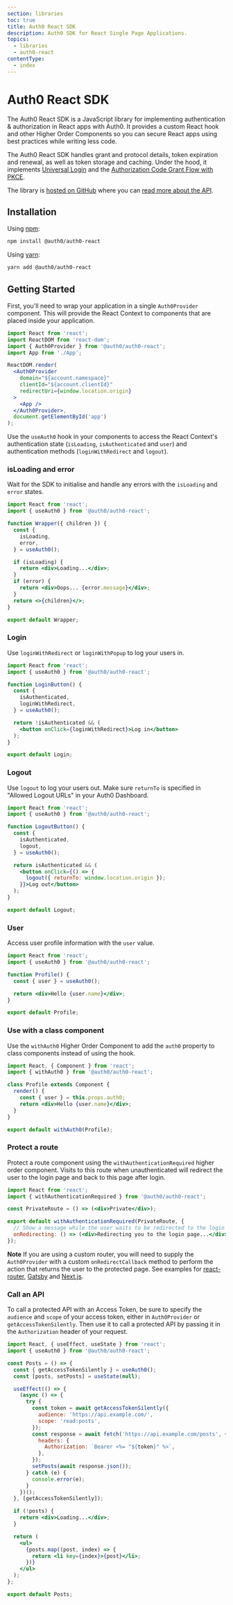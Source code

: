 ```yaml
---
section: libraries
toc: true
title: Auth0 React SDK
description: Auth0 SDK for React Single Page Applications.
topics:
  - libraries
  - auth0-react
contentType:
  - index
---
```


<!-- markdownlint-disable MD041 -->

# Auth0 React SDK


The Auth0 React SDK is a JavaScript library for implementing authentication & authorization in React apps with Auth0. It provides a custom React hook and other Higher Order Components so you can secure React apps using best practices while writing less code.

The Auth0 React SDK handles grant and protocol details, token expiration and renewal, as well as token storage and caching. Under the hood, it implements [Universal Login](/universal-login) and the [Authorization Code Grant Flow with PKCE](/api-auth/tutorials/authorization-code-grant-pkce).

The library is [hosted on GitHub](https://github.com/auth0/auth0-react) where you can [read more about the API](https://auth0.github.io/auth0-react/).

## Installation

Using [npm](https://npmjs.org):

```sh
npm install @auth0/auth0-react
```

Using [yarn](https://yarnpkg.com):

```sh
yarn add @auth0/auth0-react
```

## Getting Started

First, you'll need to wrap your application in a single `Auth0Provider` component. This will provide the React Context to components that are placed inside your application.

```jsx
import React from 'react';
import ReactDOM from 'react-dom';
import { Auth0Provider } from '@auth0/auth0-react';
import App from './App';

ReactDOM.render(
  <Auth0Provider
    domain="${account.namespace}"
    clientId="${account.clientId}"
    redirectUri={window.location.origin}
  >
    <App />
  </Auth0Provider>,
  document.getElementById('app')
);
```

Use the `useAuth0` hook in your components to access the React Context's authentication state (`isLoading`, `isAuthenticated` and `user`) and authentication methods (`loginWithRedirect` and `logout`).

### isLoading and error

Wait for the SDK to initialise and handle any errors with the `isLoading` and `error` states.

```jsx
import React from 'react';
import { useAuth0 } from '@auth0/auth0-react';

function Wrapper({ children }) {
  const {
    isLoading,
    error,
  } = useAuth0();

  if (isLoading) {
    return <div>Loading...</div>;
  }
  if (error) {
    return <div>Oops... {error.message}</div>;
  }
  return <>{children}</>;
}

export default Wrapper;
```

### Login

Use `loginWithRedirect` or `loginWithPopup` to log your users in.

```jsx
import React from 'react';
import { useAuth0 } from '@auth0/auth0-react';

function LoginButton() {
  const {
    isAuthenticated,
    loginWithRedirect,
  } = useAuth0();

  return !isAuthenticated && (
    <button onClick={loginWithRedirect}>Log in</button>
  );
}

export default Login;
```

### Logout

Use `logout` to log your users out. Make sure `returnTo` is specified in "Allowed Logout URLs" in your Auth0 Dashboard.

```jsx
import React from 'react';
import { useAuth0 } from '@auth0/auth0-react';

function LogoutButton() {
  const {
    isAuthenticated,
    logout,
  } = useAuth0();

  return isAuthenticated && (
    <button onClick={() => {
      logout({ returnTo: window.location.origin });
    }}>Log out</button>
  );
}

export default Logout;
```

### User

Access user profile information with the `user` value. 

```jsx
import React from 'react';
import { useAuth0 } from '@auth0/auth0-react';

function Profile() {
  const { user } = useAuth0();

  return <div>Hello {user.name}</div>;
}

export default Profile;
```

### Use with a class component

Use the `withAuth0` Higher Order Component to add the `auth0` property to class components instead of using the hook.

```jsx
import React, { Component } from 'react';
import { withAuth0 } from '@auth0/auth0-react';

class Profile extends Component {
  render() {
    const { user } = this.props.auth0;
    return <div>Hello {user.name}</div>;
  }
}

export default withAuth0(Profile);
```

### Protect a route

Protect a route component using the `withAuthenticationRequired` higher order component. Visits to this route when unauthenticated will redirect the user to the login page and back to this page after login.

```jsx
import React from 'react';
import { withAuthenticationRequired } from '@auth0/auth0-react';

const PrivateRoute = () => (<div>Private</div>);

export default withAuthenticationRequired(PrivateRoute, {
  // Show a message while the user waits to be redirected to the login page.
  onRedirecting: () => (<div>Redirecting you to the login page...</div>)
});
```

**Note** If you are using a custom router, you will need to supply the `Auth0Provider` with a custom `onRedirectCallback` method to perform the action that returns the user to the protected page. See examples for [react-router](https://github.com/auth0/auth0-react/blob/master/EXAMPLES.md#1-protecting-a-route-in-a-react-router-dom-app), [Gatsby](https://github.com/auth0/auth0-react/blob/master/EXAMPLES.md#2-protecting-a-route-in-a-gatsby-app) and [Next.js](https://github.com/auth0/auth0-react/blob/master/EXAMPLES.md#3-protecting-a-route-in-a-nextjs-app-in-spa-mode).

### Call an API

To call a protected API with an Access Token, be sure to specify the `audience` and `scope` of your access token, either in `Auth0Provider` or `getAccessTokenSilently`. Then use it to call a protected API by passing it in the `Authorization` header of your request.

```jsx
import React, { useEffect, useState } from 'react';
import { useAuth0 } from '@auth0/auth0-react';

const Posts = () => {
  const { getAccessTokenSilently } = useAuth0();
  const [posts, setPosts] = useState(null);

  useEffect(() => {
    (async () => {
      try {
        const token = await getAccessTokenSilently({
          audience: 'https://api.example.com/',
          scope: 'read:posts',
        });
        const response = await fetch('https://api.example.com/posts', {
          headers: {
            Authorization: `Bearer <%= "${token}" %>`,
          },
        });
        setPosts(await response.json());
      } catch (e) {
        console.error(e);
      }
    })();
  }, [getAccessTokenSilently]);

  if (!posts) {
    return <div>Loading...</div>;
  }

  return (
    <ul>
      {posts.map((post, index) => {
        return <li key={index}>{post}</li>;
      })}
    </ul>
  );
};

export default Posts;
```
